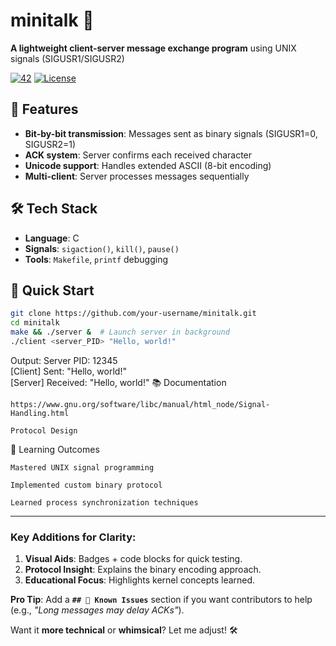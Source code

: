 # minitalk 📡  
**A lightweight client-server message exchange program** using UNIX signals (SIGUSR1/SIGUSR2)  

[![42](https://img.shields.io/badge/42-Project-blue)](https://42.fr)
[![License](https://img.shields.io/badge/license-MIT-green)](LICENSE)

## 🌟 Features  
- **Bit-by-bit transmission**: Messages sent as binary signals (SIGUSR1=0, SIGUSR2=1)  
- **ACK system**: Server confirms each received character  
- **Unicode support**: Handles extended ASCII (8-bit encoding)  
- **Multi-client**: Server processes messages sequentially  

## 🛠️ Tech Stack  
- **Language**: C  
- **Signals**: `sigaction()`, `kill()`, `pause()`  
- **Tools**: `Makefile`, `printf` debugging  

## 🚀 Quick Start  
```bash
git clone https://github.com/your-username/minitalk.git  
cd minitalk  
make && ./server &  # Launch server in background  
./client <server_PID> "Hello, world!"
```
Output:
Server PID: 12345  
[Client] Sent: "Hello, world!"  
[Server] Received: "Hello, world!" 
📚 Documentation

    https://www.gnu.org/software/libc/manual/html_node/Signal-Handling.html

    Protocol Design

🧠 Learning Outcomes

    Mastered UNIX signal programming

    Implemented custom binary protocol

    Learned process synchronization techniques

---

### **Key Additions for Clarity**:  
1. **Visual Aids**: Badges + code blocks for quick testing.  
2. **Protocol Insight**: Explains the binary encoding approach.  
3. **Educational Focus**: Highlights kernel concepts learned.  

**Pro Tip**: Add a **`## 🐞 Known Issues`** section if you want contributors to help (e.g., *"Long messages may delay ACKs"*).  

Want it **more technical** or **whimsical**? Let me adjust! 🛠️

